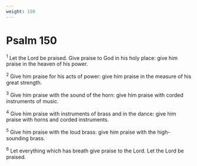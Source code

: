 ```yaml
---
weight: 150
---
```


# Psalm 150

<sup>1</sup> Let the Lord be praised. Give praise to God in his holy place: give him praise in the heaven of his power. 

<sup>2</sup> Give him praise for his acts of power: give him praise in the measure of his great strength. 

<sup>3</sup> Give him praise with the sound of the horn: give him praise with corded instruments of music. 

<sup>4</sup> Give him praise with instruments of brass and in the dance: give him praise with horns and corded instruments. 

<sup>5</sup> Give him praise with the loud brass: give him praise with the high-sounding brass. 

<sup>6</sup> Let everything which has breath give praise to the Lord. Let the Lord be praised. 

